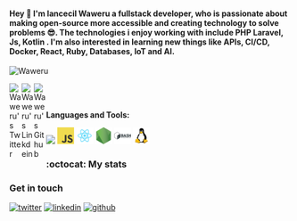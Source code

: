 #### Hey 👋 I'm Iancecil Waweru a fullstack developer, who is passionate about making open-source more accessible and creating technology to solve problems 😎. The technologies i enjoy working with include PHP Laravel, Js, Kotlin . I'm also interested in learning new things like APIs, CI/CD, Docker, React, Ruby, Databases, IoT and AI.
<p align="left"> <img src="https://komarev.com/ghpvc/?username=Kimutai01 &label=Profile%20views&color=0e75b6&style=flat" alt="Waweru" /> </p>


<a href="https://twitter.com/iancecil_w">
  <img align="left" alt="Waweru's Twitter" width="22px" src="https://cdn.jsdelivr.net/npm/simple-icons@v3/icons/twitter.svg" />
</a>
<a href="https://www.linkedin.com/in/iancecil-njoroge-0a40791a6/">
  <img align="left" alt="Waweru's Linkdein" width="22px" src="https://cdn.jsdelivr.net/npm/simple-icons@v3/icons/linkedin.svg" />
</a>
<a href="https://github.com/iancecil">
  <img align="left" alt="Waweru's Github" width="22px" src="https://cdn.jsdelivr.net/npm/simple-icons@v3/icons/github.svg" />
</a>


<br/>
<br/>

**Languages and Tools:**  

<code><img height="30" src="https://camo.githubusercontent.com/9524913c8527def8ce119eab41a08b29a4e6b6ed71abdd5ab351222458d757d1/68747470733a2f2f75706c6f61642e77696b696d656469612e6f72672f77696b6970656469612f636f6d6d6f6e732f7468756d622f342f34622f426173685f4c6f676f5f436f6c6f7265642e7376672f3132303070782d426173685f4c6f676f5f436f6c6f7265642e7376672e706e67"></code>
<code><img height="30" src="https://raw.githubusercontent.com/github/explore/80688e429a7d4ef2fca1e82350fe8e3517d3494d/topics/javascript/javascript.png"></code>
<code><img height="30" src="https://raw.githubusercontent.com/github/explore/80688e429a7d4ef2fca1e82350fe8e3517d3494d/topics/react/react.png"></code>
<code><img height="30" src="https://raw.githubusercontent.com/github/explore/80688e429a7d4ef2fca1e82350fe8e3517d3494d/topics/nodejs/nodejs.png"></code>
<code><img height="30" src="https://raw.githubusercontent.com/github/explore/80688e429a7d4ef2fca1e82350fe8e3517d3494d/topics/bash/bash.png"></code>
<code><img height="30" src="https://raw.githubusercontent.com/github/explore/80688e429a7d4ef2fca1e82350fe8e3517d3494d/topics/linux/linux.png"></code>

### :octocat: My stats



### Get in touch
<p>
  <a href="https://twitter.com/iancecil_w"><img src="https://img.icons8.com/color/50/111111/twitter-squared.png" alt="twitter"/></a>
  <a href="https://www.linkedin.com/in/iancecil-njoroge-0a40791a6/"><img src="https://img.icons8.com/color/50/111111/linkedin.png" alt="linkedin"/></a>
  <a href="https://github.com/iancecil"><img src="https://img.icons8.com/color/50/111111/github.png" alt="github"/></a>
</p>
